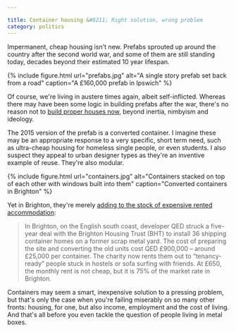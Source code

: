 ```yaml
---

title: Container housing &#8211; Right solution, wrong problem
category: politics
---
```


Impermanent, cheap housing isn't new. Prefabs sprouted up around the country after the second world war, and some of them are still standing today, decades beyond their estimated 10 year lifespan.

{% include figure.html url="prefabs.jpg" alt="A single story prefab set back from a road" caption="A &pound;160,000 prefab in Ipswich" %}

Of course, we're living in austere times again, albeit self-inflicted. Whereas there may have been some logic in building prefabs after the war, there's no reason not to [build proper houses now](http://www.hbf.co.uk/media-centre/facts-statistics/), beyond inertia, nimbyism and ideology.

The 2015 version of the prefab is a converted container. I imagine these may be an appropriate response to a very specific, short term need, such as ultra-cheap housing for homeless single people, or even students. I also suspect they appeal to urban designer types as they're an inventive example of reuse. They're also modular.

{% include figure.html url="containers.jpg" alt="Containers stacked on top of each other with windows built into them" caption="Converted containers in Brighton" %}

Yet in Brighton, they're merely [adding to the stock of expensive rented accommodation](http://www.theguardian.com/cities/2015/oct/09/living-steel-box-shipping-containers-future-housing):

> In Brighton, on the English south coast, developer QED struck a five-year deal with the Brighton Housing Trust (BHT) to install 36 shipping container homes on a former scrap metal yard. The cost of preparing the site and converting the old units cost QED &pound;900,000 &#8211; around &pound;25,000 per container. The charity now rents them out to “tenancy-ready” people stuck in hostels or sofa surfing with friends. At &pound;650, the monthly rent is not cheap, but it is 75% of the market rate in Brighton.

Containers may seem a smart, inexpensive solution to a pressing problem, but that's only the case when you're failing miserably on so many other fronts: housing, for one, but also income, employment and the cost of living. And that's all before you even tackle the question of  people living in metal boxes.
